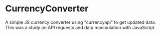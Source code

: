 # CurrencyConverter
A simple JS currency converter using "currencyapi" to get updated data.<br>
This was a study on API requests and data manipulation with JavaScript.

